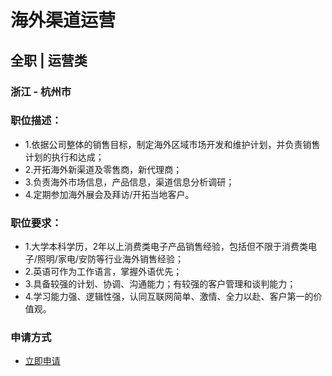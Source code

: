 
# 海外渠道运营
## 全职  |  运营类
### 浙江 - 杭州市

### 职位描述：
- 1.依据公司整体的销售目标，制定海外区域市场开发和维护计划，并负责销售计划的执行和达成；
- 2.开拓海外新渠道及零售商，新代理商；
- 3.负责海外市场信息，产品信息，渠道信息分析调研；
- 4.定期参加海外展会及拜访/开拓当地客户。

### 职位要求：
- 1.大学本科学历，2年以上消费类电子产品销售经验，包括但不限于消费类电子/照明/家电/安防等行业海外销售经验；
- 2.英语可作为工作语言，掌握外语优先；
- 3.具备较强的计划、协调、沟通能力；有较强的客户管理和谈判能力；
- 4.学习能力强、逻辑性强，认同互联网简单、激情、全力以赴、客户第一的价值观。
### 申请方式
- <a href="mailto:hr@tuya.com?subject=求职简历-海外渠道运营-来自GitHub">立即申请</a>